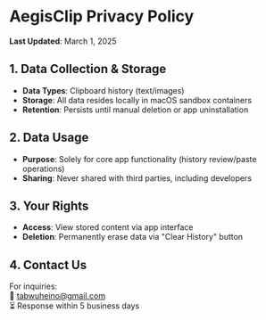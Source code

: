 # AegisClip Privacy Policy

**Last Updated**: March 1, 2025  

## 1. Data Collection & Storage
- **Data Types**: Clipboard history (text/images)
- **Storage**: All data resides locally in macOS sandbox containers
- **Retention**: Persists until manual deletion or app uninstallation

## 2. Data Usage
- **Purpose**: Solely for core app functionality (history review/paste operations)
- **Sharing**: Never shared with third parties, including developers

## 3. Your Rights
- **Access**: View stored content via app interface
- **Deletion**: Permanently erase data via "Clear History" button

## 4. Contact Us
For inquiries:  
📧 tabwuheino@gmail.com  
⏳ Response within 5 business days
